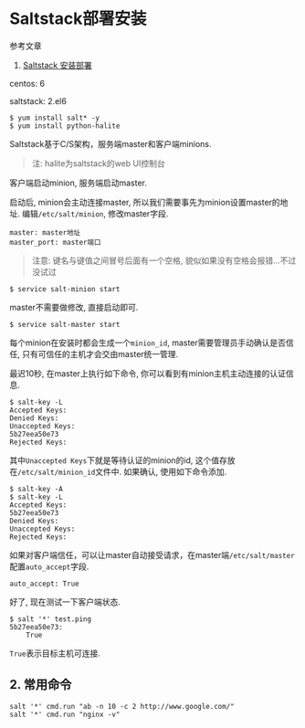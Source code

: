 # Saltstack部署安装

参考文章

1. [Saltstack 安装部署](http://blog.csdn.net/xiaocao12/article/details/51669236)

centos: 6

saltstack: 2.el6

```
$ yum install salt* -y
$ yum install python-halite
```

Saltstack基于C/S架构，服务端master和客户端minions.

> 注: halite为saltstack的web UI控制台

客户端启动minion, 服务端启动master.

启动后, minion会主动连接master, 所以我们需要事先为minion设置master的地址. 编辑`/etc/salt/minion`, 修改master字段.

```
master: master地址
master_port: master端口
```

> 注意: 键名与键值之间冒号后面有一个空格, 貌似如果没有空格会报错...不过没试过

```
$ service salt-minion start
```

master不需要做修改, 直接启动即可.

```
$ service salt-master start
```

每个minion在安装时都会生成一个`minion_id`, master需要管理员手动确认是否信任, 只有可信任的主机才会交由master统一管理.

最迟10秒, 在master上执行如下命令, 你可以看到有minion主机主动连接的认证信息.

```
$ salt-key -L
Accepted Keys:
Denied Keys:
Unaccepted Keys:
5b27eea50e73
Rejected Keys:
```

其中`Unaccepted Keys`下就是等待认证的minion的id, 这个值存放在`/etc/salt/minion_id`文件中. 如果确认, 使用如下命令添加.

```
$ salt-key -A
$ salt-key -L
Accepted Keys:
5b27eea50e73
Denied Keys:
Unaccepted Keys:
Rejected Keys:
```

如果对客户端信任，可以让master自动接受请求，在master端`/etc/salt/master`配置`auto_accept`字段.

```
auto_accept: True
```

好了, 现在测试一下客户端状态.

```
$ salt '*' test.ping
5b27eea50e73:
    True
```

`True`表示目标主机可连接.

## 2. 常用命令

```
salt '*' cmd.run "ab -n 10 -c 2 http://www.google.com/"
salt '*' cmd.run "nginx -v"
```